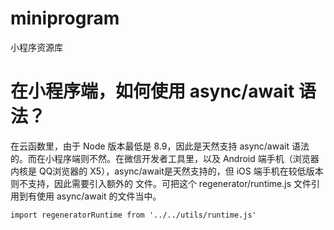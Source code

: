 # miniprogram
小程序资源库

# 在小程序端，如何使用 async/await 语法？
在云函数里，由于 Node 版本最低是 8.9，因此是天然支持 async/await 语法的。而在小程序端则不然。在微信开发者工具里，以及 Android 端手机（浏览器内核是 QQ浏览器的 X5），async/await是天然支持的，但 iOS 端手机在较低版本则不支持，因此需要引入额外的 文件。可把这个 regenerator/runtime.js 文件引用到有使用 async/await 的文件当中。
```
import regeneratorRuntime from '../../utils/runtime.js'
```

